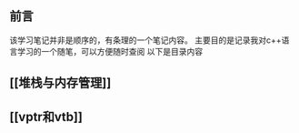 ## 前言
该学习笔记并非是顺序的，有条理的一个笔记内容。
主要目的是记录我对c++语言学习的一个随笔，可以方便随时查阅
以下是目录内容


## [[堆栈与内存管理]]
## [[vptr和vtb]]